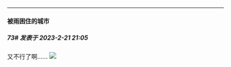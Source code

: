 
*****

####  被雨困住的城市  
##### 73#       发表于 2023-2-21 21:05

又不行了啊……
<img src="https://p.sda1.dev/10/31a019b79630d2447ede9198ffaf0d94/CMP_20230221210518505.jpg" referrerpolicy="no-referrer">

